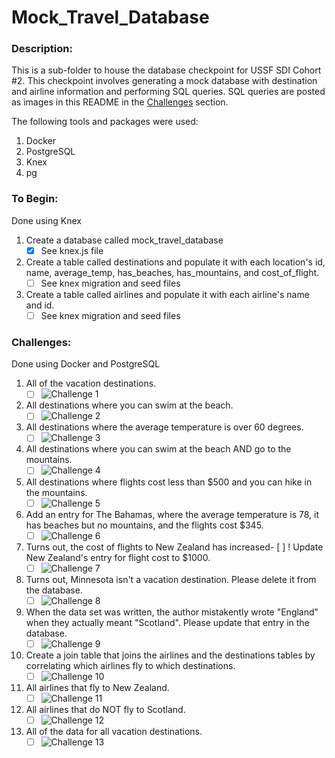 # Mock_Travel_Database

### Description:
This is a sub-folder to house the database checkpoint for USSF SDI Cohort #2. This checkpoint involves generating a mock database with destination and airline information and performing SQL queries. SQL queries are posted as images in this README in the [Challenges](#challenges) section.

The following tools and packages were used:
  1. Docker
  2. PostgreSQL
  3. Knex
  4. pg

### To Begin:
Done using Knex
  1. Create a database called mock_travel_database
      - [x] See knex.js file
  2. Create a table called destinations and populate it with each location's id, name, average_temp, has_beaches, has_mountains, and cost_of_flight.
      - [ ] See knex migration and seed files
  3. Create a table called airlines and populate it with each airline's name and id.
      - [ ] See knex migration and seed files

### Challenges:
Done using Docker and PostgreSQL
  1. All of the vacation destinations.
      - [ ] ![Challenge 1]('./assets/)
  2. All destinations where you can swim at the beach.
      - [ ] ![Challenge 2]('./assets/)
  3. All destinations where the average temperature is over 60 degrees.
      - [ ] ![Challenge 3]('./assets/)
  4. All destinations where you can swim at the beach AND go to the mountains.
      - [ ] ![Challenge 4]('./assets/)
  5. All destinations where flights cost less than $500 and you can hike in the mountains.
      - [ ] ![Challenge 5]('./assets/)
  6. Add an entry for The Bahamas, where the average temperature is 78, it has beaches but no mountains, and the flights cost $345.
      - [ ] ![Challenge 6]('./assets/)
  7. Turns out, the cost of flights to New Zealand has increased- [ ] ! Update New Zealand's entry for flight cost to $1000.
      - [ ] ![Challenge 7]('./assets/)
  8. Turns out, Minnesota isn't a vacation destination. Please delete it from the database.
      - [ ] ![Challenge 8]('./assets/)
  9. When the data set was written, the author mistakently wrote "England" when they actually meant "Scotland". Please update that entry in the database.
      - [ ] ![Challenge 9]('./assets/)
  10. Create a join table that joins the airlines and the destinations tables by correlating which airlines fly to which destinations.
      - [ ] ![Challenge 10]('./assets/)
  11. All airlines that fly to New Zealand.
      - [ ] ![Challenge 11]('./assets/)
  12. All airlines that do NOT fly to Scotland.
      - [ ] ![Challenge 12]('./assets/)
  13. All of the data for all vacation destinations.
      - [ ] ![Challenge 13]('./assets/)